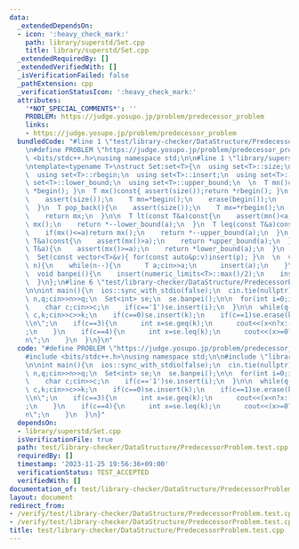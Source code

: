 ```yaml
---
data:
  _extendedDependsOn:
  - icon: ':heavy_check_mark:'
    path: library/superstd/Set.cpp
    title: library/superstd/Set.cpp
  _extendedRequiredBy: []
  _extendedVerifiedWith: []
  _isVerificationFailed: false
  _pathExtension: cpp
  _verificationStatusIcon: ':heavy_check_mark:'
  attributes:
    '*NOT_SPECIAL_COMMENTS*': ''
    PROBLEM: https://judge.yosupo.jp/problem/predecessor_problem
    links:
    - https://judge.yosupo.jp/problem/predecessor_problem
  bundledCode: "#line 1 \"test/library-checker/DataStructure/PredecessorProblem.test.cpp\"\
    \n#define PROBLEM \"https://judge.yosupo.jp/problem/predecessor_problem\"\n#include\
    \ <bits/stdc++.h>\nusing namespace std;\n\n#line 1 \"library/superstd/Set.cpp\"\
    \ntemplate<typename T>\nstruct Set:set<T>{\n  using set<T>::size;\n  using set<T>::begin;\n\
    \  using set<T>::rbegin;\n  using set<T>::insert;\n  using set<T>::erase;\n  using\
    \ set<T>::lower_bound;\n  using set<T>::upper_bound;\n  \n  T mn()const{ assert(size());return\
    \ *begin(); }\n  T mx()const{ assert(size());return *rbegin(); }\n  \n  T pop_front(){\n\
    \    assert(size());\n    T mn=*begin();\n    erase(begin());\n    return mn;\n\
    \  }\n  T pop_back(){\n    assert(size());\n    T mx=*rbegin();\n    erase(mx);\n\
    \    return mx;\n  }\n\n  T lt(const T&a)const{\n    assert(mn()<a);\n    if(mx()<a)return\
    \ mx();\n    return *--lower_bound(a);\n  }\n  T leq(const T&a)const{\n    assert(mn()<=a);\n\
    \    if(mx()<=a)return mx();\n    return *--upper_bound(a);\n  }\n  T gt(const\
    \ T&a)const{\n    assert(mx()>a);\n    return *upper_bound(a);\n  }\n  T geq(const\
    \ T&a){\n    assert(mx()>=a);\n    return *lower_bound(a);\n  }\n  \n  Set()=default;\n\
    \  Set(const vector<T>&v){ for(const auto&p:v)insert(p); }\n  \n  void scan(int\
    \ n){\n    while(n--){\n      T a;cin>>a;\n      insert(a);\n    }\n  }\n  \n\
    \  void banpei(){\n    insert(numeric_limits<T>::max()/2);\n    insert(numeric_limits<T>::min()/2);\n\
    \  }\n};\n#line 6 \"test/library-checker/DataStructure/PredecessorProblem.test.cpp\"\
    \n\nint main(){\n  ios::sync_with_stdio(false);\n  cin.tie(nullptr);\n\n  int\
    \ n,q;cin>>n>>q;\n  Set<int> se;\n  se.banpei();\n\n  for(int i=0;i<n;i++){\n\
    \    char c;cin>>c;\n    if(c=='1')se.insert(i);\n  }\n\n  while(q--){\n    int\
    \ c,k;cin>>c>>k;\n    if(c==0)se.insert(k);\n    if(c==1)se.erase(k);\n    if(c==2)cout<<se.count(k)<<\"\
    \\n\";\n    if(c==3){\n      int x=se.geq(k);\n      cout<<(x<n?x:-1)<<\"\\n\"\
    ;\n    }\n    if(c==4){\n      int x=se.leq(k);\n      cout<<(x>=0?x:-1)<<\"\\\
    n\";\n    }\n  }\n}\n"
  code: "#define PROBLEM \"https://judge.yosupo.jp/problem/predecessor_problem\"\n\
    #include <bits/stdc++.h>\nusing namespace std;\n\n#include \"library/superstd/Set.cpp\"\
    \n\nint main(){\n  ios::sync_with_stdio(false);\n  cin.tie(nullptr);\n\n  int\
    \ n,q;cin>>n>>q;\n  Set<int> se;\n  se.banpei();\n\n  for(int i=0;i<n;i++){\n\
    \    char c;cin>>c;\n    if(c=='1')se.insert(i);\n  }\n\n  while(q--){\n    int\
    \ c,k;cin>>c>>k;\n    if(c==0)se.insert(k);\n    if(c==1)se.erase(k);\n    if(c==2)cout<<se.count(k)<<\"\
    \\n\";\n    if(c==3){\n      int x=se.geq(k);\n      cout<<(x<n?x:-1)<<\"\\n\"\
    ;\n    }\n    if(c==4){\n      int x=se.leq(k);\n      cout<<(x>=0?x:-1)<<\"\\\
    n\";\n    }\n  }\n}"
  dependsOn:
  - library/superstd/Set.cpp
  isVerificationFile: true
  path: test/library-checker/DataStructure/PredecessorProblem.test.cpp
  requiredBy: []
  timestamp: '2023-11-25 19:56:36+09:00'
  verificationStatus: TEST_ACCEPTED
  verifiedWith: []
documentation_of: test/library-checker/DataStructure/PredecessorProblem.test.cpp
layout: document
redirect_from:
- /verify/test/library-checker/DataStructure/PredecessorProblem.test.cpp
- /verify/test/library-checker/DataStructure/PredecessorProblem.test.cpp.html
title: test/library-checker/DataStructure/PredecessorProblem.test.cpp
---
```

